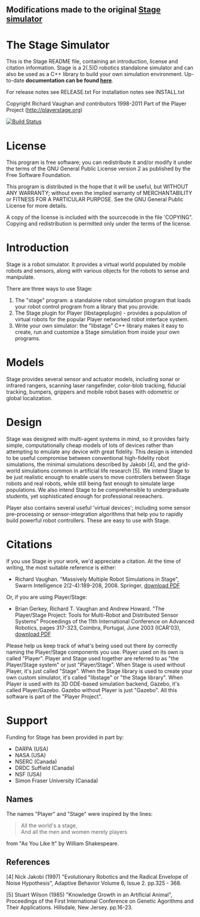 Modifications made to the original [Stage simulator](https://github.com/rtv/Stage)
----------

# The Stage Simulator
This is the Stage README file, containing an introduction, license and citation information. Stage is a 2(.5)D robotics standalone simulator and can also be used as a C++ library to build your own simulation environment. Up-to-date **documentation can be found [here](https://codedocs.xyz/CodeFinder2/Stage/)**.

For release notes see RELEASE.txt
For installation notes see INSTALL.txt

Copyright Richard Vaughan and contributors 1998-2011
Part of the Player Project (http://playerstage.org)

[![Build Status](https://travis-ci.org/CodeFinder2/Stage.svg?branch=master)](https://travis-ci.org/CodeFinder2/Stage)

# License
This program is free software; you can redistribute it and/or modify
it under the terms of the GNU General Public License version 2 as
published by the Free Software Foundation.

This program is distributed in the hope that it will be useful, but
WITHOUT ANY WARRANTY; without even the implied warranty of
MERCHANTABILITY or FITNESS FOR A PARTICULAR PURPOSE.  See the GNU
General Public License for more details.

A copy of the license is included with the sourcecode in the file
'COPYING". Copying and redistribution is permitted only under the
terms of the license.


# Introduction
Stage is a robot simulator. It provides a virtual world populated by
mobile robots and sensors, along with various objects for the robots
to sense and manipulate.

There are three ways to use Stage:
  1. The "stage" program: a standalone robot simulation program
that loads your robot control program from a library that you provide.
  2. The Stage plugin for Player (libstageplugin) - provides a
population of virtual robots for the popular Player networked robot
interface system.
  3. Write your own simulator: the "libstage" C++ library makes it
easy to create, run and customize a Stage simulation from inside your
own programs.


# Models
Stage provides several sensor and actuator models, including sonar
or infrared rangers, scanning laser rangefinder, color-blob tracking,
fiducial tracking, bumpers, grippers and mobile robot bases with
odometric or global localization.


# Design
Stage was designed with multi-agent systems in mind, so it provides
fairly simple, computationally cheap models of lots of devices rather
than attempting to emulate any device with great fidelity. This design
is intended to be useful compromise between conventional high-fidelity
robot simulations, the minimal simulations described by Jakobi [4], and
the grid-world simulations common in artificial life research [5]. We
intend Stage to be just realistic enough to enable users to move
controllers between Stage robots and real robots, while still being
fast enough to simulate large populations. We also intend Stage to be
comprehensible to undergraduate students, yet sophisticated enough for
professional reseachers.

Player also contains several useful 'virtual devices'; including
some sensor pre-processing or sensor-integration algorithms that help
you to rapidly build powerful robot controllers. These are easy to use
with Stage.


# Citations
If you use Stage in your work, we'd appreciate a citation. At the time of writing, the most suitable reference is either:
- Richard Vaughan. "Massively Multiple Robot Simulations in Stage", Swarm Intelligence 2(2-4):189-208, 2008. Springer, [download PDF](http://autonomylab.org/doc/vaughan_si08.pdf)

Or, if you are using Player/Stage:
- Brian Gerkey, Richard T. Vaughan and Andrew Howard. "The Player/Stage Project: Tools for Multi-Robot and Distributed Sensor Systems" Proceedings of the 11th International Conference on Advanced Robotics, pages 317-323, Coimbra, Portugal, June 2003 (ICAR'03), [download PDF](http://robotics.stanford.edu/~gerkey/research/final_papers/icar03-player.pdf)

Please help us keep track of what's being used out there by correctly
naming the Player/Stage components you use. Player used on its own is
called "Player". Player and Stage used together are referred to as
"the Player/Stage system" or just "Player/Stage". When Stage is used
without Player, it's just called "Stage". When the Stage library is
used to create your own custom simulator, it's called "libstage" or
"the Stage library". When Player is used with its 3D ODE-based
simulation backend, Gazebo, it's called Player/Gazebo. Gazebo without Player is just "Gazebo". All this software is part of the "Player Project".

# Support
Funding for Stage has been provided in part by:

- DARPA (USA)
- NASA (USA)
- NSERC (Canada)
- DRDC Suffield (Canada)
- NSF (USA)
- Simon Fraser University (Canada)

Names
----------
The names "Player" and "Stage" were inspired by the lines:

  > All the world's a stage,  
  > And all the men and women merely players

from "As You Like It" by William Shakespeare.


References
----------
[4] Nick Jakobi (1997) "Evolutionary Robotics and the Radical Envelope
of Noise Hypothesis", Adaptive Behavior Volume 6, Issue 2. pp.325 -
368.

[5] Stuart Wilson (1985) "Knowledge Growth in an Artificial Animal",
Proceedings of the First International Conference on Genetic Agorithms
and Their Applications.  Hillsdale, New Jersey. pp.16-23.
